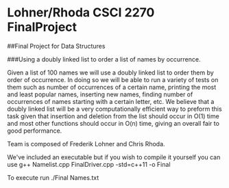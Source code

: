 # Lohner/Rhoda CSCI 2270 FinalProject

##Final Project for Data Structures

###Using a doubly linked list to order a list of names by occurrence.

Given a list of 100 names we will use a doubly linked list to order them by order of occurrence. In doing so we will be able to run a variety of tests on them such as number of occurrences of a certain name, printing the most and least popular names, inserting new names, finding number of occurrences of names starting with a certain letter, etc. We believe that a doubly linked list will be a very computationally efficient way to preform this task given that insertion and deletion from the list should occur in O(1) time and most other functions should occur in O(n) time, giving an overall fair to good performance.

Team is composed of Frederik Lohner and Chris Rhoda.

We've included an executable but if you wish to compile it yourself you can use g++ Namelist.cpp FinalDriver.cpp -std=c++11 -o Final

To execute run ./Final Names.txt
